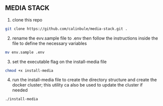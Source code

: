 ## MEDIA STACK


1) clone this repo

```bash
git clone https://github.com/calinbule/media-stack.git .
```

2) rename the evv.sample file to .env then follow the instructions inside the file to define the necessary variables 

```bash
mv env.sample .env
```

3) set the executable flag on the install-media file

```bash
chmod +x install-media
```

4) run the install-media file to create the directory structure and create the docker cluster; this utility ca also be used to update the cluster if needed

```bash
./install-media
```
